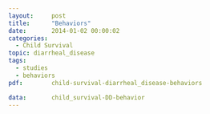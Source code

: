```yaml
---
layout:     post
title:      "Behaviors"
date:       2014-01-02 00:00:02
categories: 
  - Child Survival
topic: diarrheal_disease
tags:       
  - studies
  - behaviors
pdf:        child-survival-diarrheal_disease-behaviors

data:       child_survival-DD-behavior
---
```

